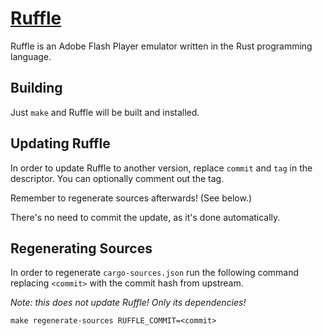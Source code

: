 # [Ruffle](https://ruffle.rs)

Ruffle is an Adobe Flash Player emulator written in the Rust programming language.

## Building

Just `make` and Ruffle will be built and installed.

## Updating Ruffle

In order to update Ruffle to another version, replace `commit` and `tag` in the descriptor.
You can optionally comment out the tag.

Remember to regenerate sources afterwards! (See below.)

There's no need to commit the update, as it's done automatically.

## Regenerating Sources

In order to regenerate `cargo-sources.json` run the following command
replacing `<commit>` with the commit hash from upstream.

_Note: this does not update Ruffle! Only its dependencies!_

```shell
make regenerate-sources RUFFLE_COMMIT=<commit>
```
